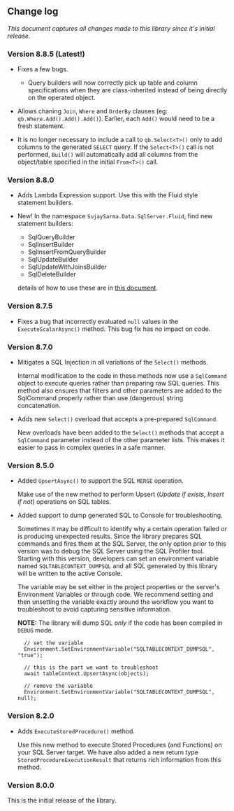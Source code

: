 ﻿Change log
---

*This document captures all changes made to this library since it's initial release.*

### Version 8.8.5 (Latest!)

- Fixes a few bugs. 
    - Query builders will now correctly pick up table and column specifications when they are class-inherited instead of being directly on the operated object.

- Allows chaning `Join`, `Where` and `OrderBy` clauses (eg: `qb.Where.Add().Add().Add()`). Earlier, each `Add()` would need to be a fresh statement.

- It is no longer necessary to include a call to `qb.Select<T>()` only to add columns to the generated `SELECT` query. If the `Select<T>()` call is not performed, `Build()` will automatically add all columns from the object/table specified in the initial `From<T>()` call.
 
### Version 8.8.0

- Adds Lambda Expression support. Use this with the Fluid style statement builders.

- New! In the namespace `SujaySarma.Data.SqlServer.Fluid`, find new statement builders:

    - SqlQueryBuilder
    - SqlInsertBuilder
    - SqlInsertFromQueryBuilder
    - SqlUpdateBuilder
    - SqlUpdateWithJoinsBuilder
    - SqlDeleteBuilder
   
    details of how to use these are in [this document](https://github.com/sujayvsarma/SujaySarma.Data.SqlServer/blob/master/_docs/FLUID.md).

### Version 8.7.5

- Fixes a bug that incorrectly evaluated `null` values in the `ExecuteScalarAsync()` method. This bug fix has no impact on code.


### Version 8.7.0

- Mitigates a SQL Injection in all variations of the `Select()` methods.

  Internal modification to the code in these methods now use a `SqlCommand` object to execute queries rather than preparing raw SQL queries. 
  This method also ensures that filters and other parameters are added to the SqlCommand properly rather than use (dangerous) string concatenation.

- Adds new `Select()` overload that accepts a pre-prepared `SqlCommand`.

  New overloads have been added to the `Select()` methods that accept a `SqlCommand` parameter instead of the other parameter lists. This makes it easier 
  to pass in complex queries in a safe manner.

### Version 8.5.0

- Added `UpsertAsync()` to support the SQL `MERGE` operation.

  Make use of the new method to perform Upsert (*Update if exists, Insert if not*) operations on SQL tables.

- Added support to dump generated SQL to Console for troubleshooting.

  Sometimes it may be difficult to identify why a certain operation failed or is producing unexpected results. Since the library prepares SQL commands and fires them 
  at the SQL Server, the only option prior to this version was to debug the SQL Server using the SQL Profiler tool. Starting with this version, developers can set 
  an environment variable named `SQLTABLECONTEXT_DUMPSQL` and all SQL generated by this library will be written to the active Console.

  The variable may be set either in the project properties or the server's Environment Variables or through code. We recommend setting and then unsetting the 
  variable exactly around the workflow you want to troubleshoot to avoid capturing sensitive information.
 
  **NOTE:** The library will dump SQL *only* if the code has been compiled in `DEBUG` mode.

  ```
    // set the variable
	Environment.SetEnvironmentVariable("SQLTABLECONTEXT_DUMPSQL", "true");

    // this is the part we want to troubleshoot
    await tableContext.UpsertAsync(objects);

    // remove the variable
    Environment.SetEnvironmentVariable("SQLTABLECONTEXT_DUMPSQL", null);
  ```

### Version 8.2.0

- Adds `ExecuteStoredProcedure()` method.

  Use this new method to execute Stored Procedures (and Functions) on your SQL Server target. We have also added a new return type `StoredProcedureExecutionResult` 
  that returns rich information from this method.
 

### Version 8.0.0

This is the initial release of the library.
